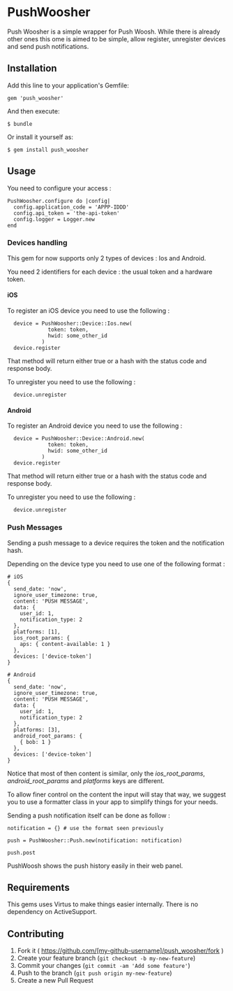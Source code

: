 # PushWoosher

Push Woosher is a simple wrapper for Push Woosh. While there is already other
ones this ome is aimed to be simple, allow register, unregister devices and
send push notifications.

## Installation

Add this line to your application's Gemfile:

    gem 'push_woosher'

And then execute:

    $ bundle

Or install it yourself as:

    $ gem install push_woosher

## Usage

You need to configure your access :

```
PushWoosher.configure do |config|
  config.application_code = 'APPP-IDDD'
  config.api_token = 'the-api-token'
  config.logger = Logger.new
end
```

### Devices handling

This gem for now supports only 2 types of devices : Ios and Android.

You need 2 identifiers for each device : the usual token and a hardware token.

#### iOS

To register an iOS device you need to use the following :

```
  device = PushWoosher::Device::Ios.new(
             token: token,
             hwid: some_other_id
           )
  device.register
```

That method will return either true or a hash with the status code and response
body.

To unregister you need to use the following :

```
  device.unregister
```

#### Android

To register an Android device you need to use the following :

```
  device = PushWoosher::Device::Android.new(
             token: token,
             hwid: some_other_id
           )
  device.register
```

That method will return either true or a hash with the status code and response
body.

To unregister you need to use the following :

```
  device.unregister
```

### Push Messages

Sending a push message to a device requires the token and the notification hash.

Depending on the device type you need to use one of the following format :

```
# iOS
{
  send_date: 'now',
  ignore_user_timezone: true,
  content: 'PUSH MESSAGE',
  data: {
    user_id: 1,
    notification_type: 2
  },
  platforms: [1],
  ios_root_params: {
    aps: { content-available: 1 }
  },
  devices: ['device-token']
}

# Android
{
  send_date: 'now',
  ignore_user_timezone: true,
  content: 'PUSH MESSAGE',
  data: {
    user_id: 1,
    notification_type: 2
  },
  platforms: [3],
  android_root_params: {
    { bob: 1 }
  },
  devices: ['device-token']
}
```

Notice that most of then content is similar, only the *ios_root_params*, *android_root_params* and *platforms* keys are different.

To allow finer control on the content the input will stay that way, we suggest you to use a formatter class in your app to simplify things for your needs.

Sending a push notification itself can be done as follow :

```
notification = {} # use the format seen previously

push = PushWoosher::Push.new(notification: notification)

push.post
```

PushWoosh shows the push history easily in their web panel.

## Requirements

This gems uses Virtus to make things easier internally. There is no dependency on ActiveSupport.


## Contributing

1. Fork it ( https://github.com/[my-github-username]/push_woosher/fork )
2. Create your feature branch (`git checkout -b my-new-feature`)
3. Commit your changes (`git commit -am 'Add some feature'`)
4. Push to the branch (`git push origin my-new-feature`)
5. Create a new Pull Request
